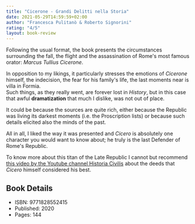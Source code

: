 ```yaml
---
title: "Cicerone - Grandi Delitti nella Storia"
date: 2021-05-29T14:59:59+02:00
author: "Francesca Pulitanò & Roberto Signorini"
rating: "4/5"
layout: book-review
---
```


Following the usual format, the book presents the circumstances surrounding the
fall, the flight and the assassination of Rome's most famous orator: _Marcus
Tullius Cicerone_.

In opposition to my likings, it particularly stresses the emotions of
_Cicerone_ himself, the indecision, the fear for his family's life, the last
moments near is villa in Formia.  
Such things, as they really went, are forever lost in _History_, but in this
case that awful **dramatization** that much I dislike, was not out of place.

It could be because the sources are quite rich, either because the Republic was
living its darkest moments (i.e. the Proscription lists) or because such
details elicited also the minds of the past.

All in all, I liked the way it was presented and _Cicero_ is absolutely one
character you would want to know about; he truly is the last Defender of Rome's
Republic.

To know more about this titan of the Late Republic I cannot but recommend [this
video by the Youtube channel Historia Civilis](https://www.youtube.com/watch?v=MkZx0q_3rYI) about the deeds that _Cicero_
himself considered his best.

## Book Details

- ISBN: 9771828552415
- Published: 2020
- Pages: 144
